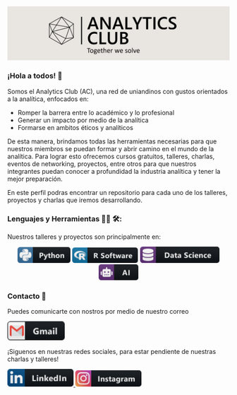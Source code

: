 
![Header](https://raw.githubusercontent.com/AnalyticsClub/AnalyticsClub/master/ANCL1.PNG "Header")
### ¡Hola a todos! 👋

Somos el Analytics Club (AC), una red de uniandinos con gustos orientados a la analítica, enfocados en:
* Romper la barrera entre lo académico y lo profesional
* Generar un impacto por medio de la analítica
* Formarse en ambitos éticos y analíticos

De esta manera, brindamos todas las herramientas necesarias para que nuestros miembros se puedan formar y abrir camino en el mundo de la analítica. Para lograr esto ofrecemos cursos gratuitos, talleres, charlas, eventos de networking, proyectos, entre otros para que nuestros integrantes puedan conocer a profundidad la industria analítica y tener la mejor preparación.

En este perfil podras encontrar un repositorio para cada uno de los talleres, proyectos y charlas que iremos desarrollando.
### Lenguajes y Herramientas  👨‍💻 🛠:
Nuestros talleres y proyectos son principalmente en:
<p align="center">
<img src="https://raw.githubusercontent.com/AnalyticsClub/AnalyticsClub/master/socials/python.png" alt="python" width="120" hight="50">
<img src="https://raw.githubusercontent.com/AnalyticsClub/AnalyticsClub/master/socials/rsoftware.png" alt="r" width="150" hight="50">
<img src="https://raw.githubusercontent.com/AnalyticsClub/AnalyticsClub/master/socials/datascience.png" alt="ds" width="180" hight="50">
<img src="https://raw.githubusercontent.com/AnalyticsClub/AnalyticsClub/master/socials/ai.png" alt="ai" width="90" hight="50">

### Contacto :rocket:
Puedes comunicarte con nostros por medio de nuestro correo

<a href="mailto:analytics.club.contact@gmail.com"><img src="https://raw.githubusercontent.com/AnalyticsClub/AnalyticsClub/master/socials/gmail.png" alt="Gmail" width="130" hight="100">
 </a> 
 
¡Siguenos en nuestras redes sociales, para estar pendiente de nuestras charlas y talleres!

<a href="https://www.linkedin.com/company/analytics-club-ac"><img src="https://raw.githubusercontent.com/AnalyticsClub/AnalyticsClub/master/socials/linkedin.png" alt="Linkedin" width="150" hight="100">
<a href="https://www.instagram.com/analytics.club.ac/"><img src="https://raw.githubusercontent.com/AnalyticsClub/AnalyticsClub/master/socials/instagram.png" alt="Instagram" width="150" hight="100">

<!--
**AnalyticsClub/AnalyticsClub** is a ✨ _special_ ✨ repository because its `README.md` (this file) appears on your GitHub profile.

Here are some ideas to get you started:

- 🔭 I’m currently working on ...
- 🌱 I’m currently learning ...
- 👯 I’m looking to collaborate on ...
- 🤔 I’m looking for help with ...
- 💬 Ask me about ...
- 📫 How to reach me: ...
- 😄 Pronouns: ...
- ⚡ Fun fact: ...
-->
